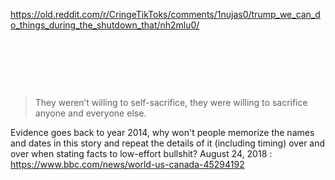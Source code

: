 https://old.reddit.com/r/CringeTikToks/comments/1nujas0/trump_we_can_do_things_during_the_shutdown_that/nh2mlu0/

&nbsp;

&nbsp;

&nbsp;

> They weren’t willing to self-sacrifice, they were willing to sacrifice anyone and everyone else.

Evidence goes back to year 2014, why won't people memorize the names and dates in this story and repeat the details of it (including timing) over and over when stating facts to low-effort bullshit? August 24, 2018 : https://www.bbc.com/news/world-us-canada-45294192
